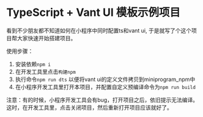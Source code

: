 # TypeScript + Vant UI 模板示例项目

看到不少朋友都不知道如何在小程序中同时配置ts和vant ui, 于是就写了个这个项目帮大家快速开始搭建项目。

使用步骤：
1. 安装依赖`npm i`
2. 在开发工具里点击`构建npm`
3. 执行命令`npm run dts` 以便将vant ui的定义文件拷贝到miniprogram_npm中
4. 在小程序开发工具里打开本项目，并配置自定义预编译命令为`npm run build`

注意：有的时候，小程序开发工具会有bug，打开项目之后，依旧提示无法编译。这时，在开发工具里，点击关闭项目，然后重新打开项目应该就好了。